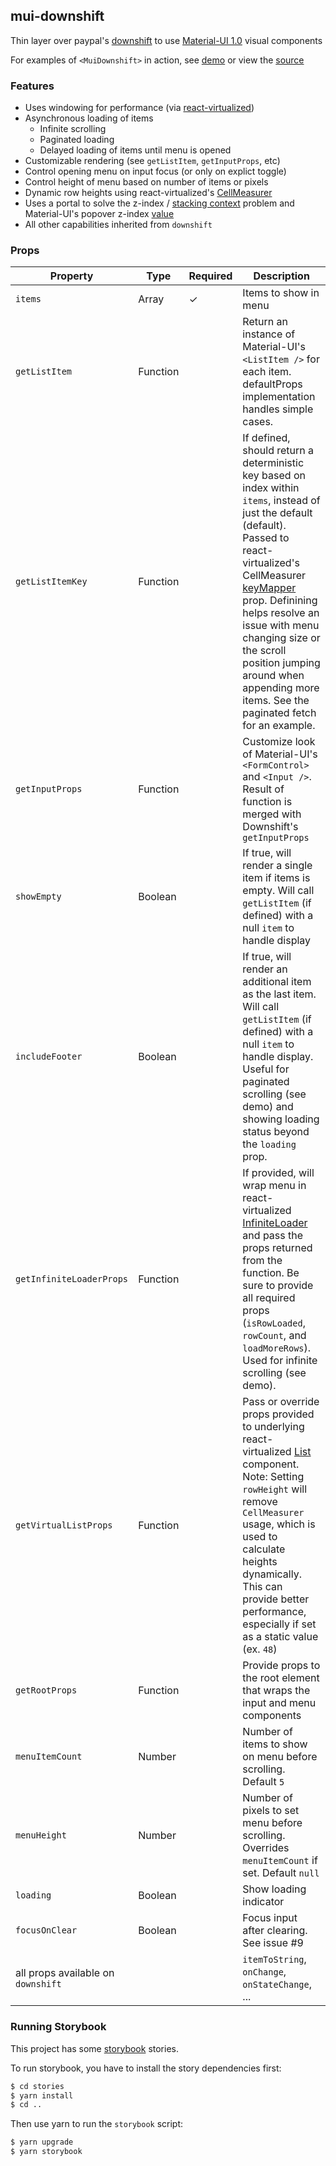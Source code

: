 ## mui-downshift
Thin layer over paypal's [downshift](https://github.com/paypal/downshift) to use [Material-UI 1.0](http://material-ui-next.com) visual components

For examples of `<MuiDownshift>` in action, see [demo](https://techniq.github.io/mui-downshift/) or view the [source](https://github.com/techniq/mui-downshift/tree/master/stories)

### Features
- Uses windowing for performance (via [react-virtualized](https://github.com/bvaughn/react-virtualized))
- Asynchronous loading of items
  - Infinite scrolling
  - Paginated loading
  - Delayed loading of items until menu is opened
- Customizable rendering (see `getListItem`, `getInputProps`, etc)
- Control opening menu on input focus (or only on explict toggle)
- Control height of menu based on number of items or pixels
- Dynamic row heights using react-virtualized's [CellMeasurer](https://github.com/bvaughn/react-virtualized/blob/master/docs/CellMeasurer.md)
- Uses a portal to solve the z-index / [stacking context](https://developer.mozilla.org/en-US/docs/Web/CSS/CSS_Positioning/Understanding_z_index/The_stacking_context) problem and Material-UI's popover z-index [value](https://github.com/callemall/material-ui/blob/master/src/styles/zIndex.js)
- All other capabilities inherited from `downshift`

### Props
Property | Type | Required | Description
-------- | ---- | -------- | -----------
`items` | Array | ✓ | Items to show in menu
`getListItem` | Function | |  Return an instance of Material-UI's `<ListItem />` for each item.  defaultProps implementation handles simple cases.
`getListItemKey` | Function | | If defined, should return a deterministic key based on index within `items`, instead of just the default (default).  Passed to react-virtualized's CellMeasurer [keyMapper](https://github.com/bvaughn/react-virtualized/blob/master/docs/CellMeasurer.md#prop-types-1) prop.  Definining helps resolve an issue with menu changing size or the scroll position jumping around when appending more items.  See the paginated fetch for an example.
`getInputProps` | Function | | Customize look of Material-UI's `<FormControl>` and `<Input />`.  Result of function is merged with Downshift's `getInputProps`
`showEmpty` | Boolean | | If true, will render a single item if items is empty.  Will call `getListItem` (if defined) with a null `item` to handle display
`includeFooter` | Boolean | | If true, will render an additional item as the last item. Will call `getListItem` (if defined) with a null `item` to handle display.  Useful for paginated scrolling (see demo) and showing loading status beyond the `loading` prop.
`getInfiniteLoaderProps` | Function |  | If provided, will wrap menu in react-virtualized [InfiniteLoader](https://github.com/bvaughn/react-virtualized/blob/master/docs/InfiniteLoader.md) and pass the props returned from the function.  Be sure to provide all required props (`isRowLoaded`, `rowCount`, and `loadMoreRows`).  Used for infinite scrolling (see demo).
`getVirtualListProps` | Function |  | Pass or override props provided to underlying react-virtualized [List](https://github.com/bvaughn/react-virtualized/blob/master/docs/List.md) component.  Note: Setting `rowHeight` will remove `CellMeasurer` usage, which is used to calculate heights dynamically.  This can provide better performance, especially if set as a static value (ex. `48`)
`getRootProps` | Function | | Provide props to the root element that wraps the input and menu components
`menuItemCount` | Number | | Number of items to show on menu before scrolling.  Default `5`
`menuHeight` | Number | | Number of pixels to set menu before scrolling.  Overrides `menuItemCount` if set.  Default `null`
`loading` | Boolean | |  Show loading indicator
`focusOnClear` | Boolean | |  Focus input after clearing.  See issue #9
all props available on `downshift` | |  | `itemToString`, `onChange`, `onStateChange`, ...

### Running Storybook

This project has some [storybook](https://github.com/storybooks/storybook) stories.

To run storybook, you have to install the story dependencies first:

```bash
$ cd stories
$ yarn install
$ cd ..
```

Then use yarn to run the `storybook` script:

```bash
$ yarn upgrade
$ yarn storybook
```
